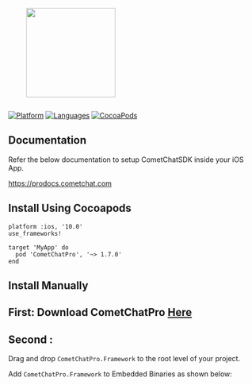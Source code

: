 <div style="width:100%">
	<div style="width:50%; display:inline-block">
		<p align="center">
		<img align="center" width="180" height="180" alt="" src="https://github.com/cometchat-pro/ios-swift-chat-app/blob/master/Screenshots/CometChat%20Logo.png">	
		</p>	
	</div>	
</div>

[![Platform](https://img.shields.io/badge/platform-iOS-orange.svg)](https://cocoapods.org/pods/CometChatPro)
[![Languages](https://img.shields.io/badge/language-Objective--C%20%7C%20Swift-orange.svg)](https://github.com/cometchat-pro/ios-chat-sdk)
[![CocoaPods](https://img.shields.io/badge/pod-v1.7.0-green.svg)](https://cocoapods.org/pods/CometChatPro)

## Documentation

Refer the below documentation to setup CometChatSDK inside your iOS App.

https://prodocs.cometchat.com

## Install Using Cocoapods

```
platform :ios, '10.0'
use_frameworks!

target 'MyApp' do
  pod 'CometChatPro', '~> 1.7.0'
end 
```
## Install Manually

## First: Download CometChatPro [Here](https://github.com/cometchat-pro/ios-chat-sdk/archive/1.7.0.zip)
## Second :
Drag and drop `CometChatPro.Framework` to the root level of your project.

Add `CometChatPro.Framework` to Embedded Binaries as shown below:
<div style="width:100%">
	<div style="width:50%; display:inline-block">
		<p align="center">
		<img align="center" alt="" src="https://files.readme.io/6e172a4-embeddedBinaries.png">	
		</p>	
	</div>	
</div>
